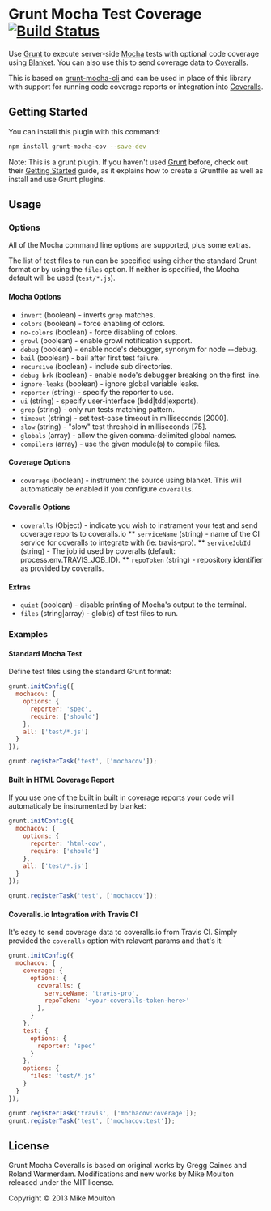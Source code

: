 # Grunt Mocha Test Coverage [![Build Status][travis-image]][travis]

Use [Grunt][] to execute server-side [Mocha][] tests with optional code coverage using [Blanket][]. You can also use this to send coverage data to [Coveralls][].

This is based on [grunt-mocha-cli][] and can be used in place of this library with support for running code coverage reports or integration into [Coveralls][].


Getting Started
---------------
You can install this plugin with this command:

```bash
npm install grunt-mocha-cov --save-dev
```

Note: This is a grunt plugin. If you haven't used [Grunt][] before, check out their [Getting Started][] guide, as it explains how to create a Gruntfile as well as install and use Grunt plugins.

Usage
-----

### Options ###
All of the Mocha command line options are supported, plus some extras.

The list of test files to run can be specified using either the standard Grunt format or by using the `files` option. If neither is specified, the Mocha default will be used (`test/*.js`).

#### Mocha Options ####
 * `invert` (boolean) - inverts `grep` matches.
 * `colors` (boolean) - force enabling of colors.
 * `no-colors` (boolean) - force disabling of colors.
 * `growl` (boolean) - enable growl notification support.
 * `debug` (boolean) - enable node's debugger, synonym for node --debug.
 * `bail` (boolean) - bail after first test failure.
 * `recursive` (boolean) - include sub directories.
 * `debug-brk` (boolean) - enable node's debugger breaking on the first line.
 * `ignore-leaks` (boolean) - ignore global variable leaks.
 * `reporter` (string) - specify the reporter to use.
 * `ui` (string) - specify user-interface (bdd|tdd|exports).
 * `grep` (string) - only run tests matching pattern.
 * `timeout` (string) - set test-case timeout in milliseconds [2000].
 * `slow` (string) - "slow" test threshold in milliseconds [75].
 * `globals` (array) - allow the given comma-delimited global names.
 * `compilers` (array) - use the given module(s) to compile files.

#### Coverage Options ####
 * `coverage` (boolean) - instrument the source using blanket. This will automaticaly be enabled if you configure `coveralls`.

#### Coveralls Options ####
 * `coveralls` (Object) - indicate you wish to instrament your test and send coverage reports to coveralls.io
 ** `serviceName` (string) - name of the CI service for coveralls to integrate with (ie: travis-pro).
 ** `serviceJobId` (string) - The job id used by coveralls (default: process.env.TRAVIS_JOB_ID).
 ** `repoToken` (string) - repository identifier as provided by coveralls.

#### Extras ####
 * `quiet` (boolean) - disable printing of Mocha's output to the terminal.
 * `files` (string|array) - glob(s) of test files to run.


### Examples ###

#### Standard Mocha Test ####

Define test files using the standard Grunt format:

```javascript
grunt.initConfig({
  mochacov: {
    options: {
      reporter: 'spec',
      require: ['should']
    },
    all: ['test/*.js']
  }
});

grunt.registerTask('test', ['mochacov']);
```

#### Built in HTML Coverage Report ####

If you use one of the built in built in coverage reports your code will automaticaly be instrumented by blanket:

```javascript
grunt.initConfig({
  mochacov: {
    options: {
      reporter: 'html-cov',
      require: ['should']
    },
    all: ['test/*.js']
  }
});

grunt.registerTask('test', ['mochacov']);
```

#### Coveralls.io Integration with Travis CI ####

It's easy to send coverage data to coveralls.io from Travis CI. Simply provided the `coveralls` option with relavent params and that's it:

```javascript
grunt.initConfig({
  mochacov: {
    coverage: {
      options: {
        coveralls: {
          serviceName: 'travis-pro',
          repoToken: '<your-coveralls-token-here>'
        },
      }
    },
    test: {
      options: {
        reporter: 'spec'
      }
    },
    options: {
      files: 'test/*.js'
    }
  }
});

grunt.registerTask('travis', ['mochacov:coverage']);
grunt.registerTask('test', ['mochacov:test']);
```


License
-------
Grunt Mocha Coveralls is based on original works by Gregg Caines and Roland Warmerdam.
Modifications and new works by Mike Moulton released under the MIT license.

Copyright © 2013 Mike Moulton


[Mocha]: http://visionmedia.github.com/mocha/
[Grunt]: http://gruntjs.com/
[Blanket]: http://blanketjs.org/
[Coveralls]: https://coveralls.io
[Getting Started]: http://gruntjs.com/getting-started
[grunt-mocha-cli]: https://github.com/Rowno/grunt-mocha-cli
[travis]: http://travis-ci.org/mmoulton/grunt-mocha-coveralls
[travis-image]: https://secure.travis-ci.org/mmoulton/grunt-mocha-coveralls.png?branch=master
